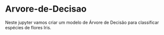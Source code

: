 # Arvore-de-Decisao
Neste jupyter vamos criar um modelo de Árvore de Decisão para classificar espécies de flores Iris.
